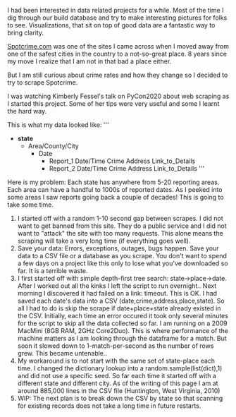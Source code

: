 I had been interested in data related projects for a while. 
Most of the time I dig through our build database and try to make interesting pictures for folks to see. 
Visualizations, that sit on top of good data are a fantastic way to bring clarity. 

[Spotcrime.com](http://www.spotcrime.com) was one of the sites I came across when I moved away from one of the safest cities in the country to a not-so-great place. 
8 years since my move I realize that I am not in that bad a place either. 

But I am still curious about crime rates and how they change so I decided to try to scrape Spotcrime.

I was watching Kimberly Fessel's talk on PyCon2020 about web scraping as I started this project. Some of her tips were very useful and some I learnt the hard way.

This is what my data looked like:
'''
- __state__
     - Area/County/City
       - Date
         - Report_1  Date/Time  Crime  Address  Link_to_Details
         - Report_2  Date/Time  Crime  Address  Link_to_Details
'''

Here is my problem: Each state has anywhere from 5-20 reporting areas. Each area can have a handful to 1000s of reported dates. As I peeked into some areas I saw reports going back a couple of decades! This is going to take some time.

1. I started off with a random 1-10 second gap between scrapes. I did not want to get banned from this site. They do a public service and I did not want to "attack" the site with too many requests. This alone means the scraping will take a very long time (if everything goes well).
1. Save your data: Errors, exceptions, outages, bugs happen. Save your data to a CSV file or a database as you scrape. You don't want to spend a few days on a project like this only to lose what you've downloaded so far. It is a terrible waste.
1. I first started off with simple depth-first tree search: state->place->date. 
   After I worked out all the kinks I left the script to run overnight.. 
   Next morning I discovered it had failed on a link: timeout. This is OK. 
   I had saved each date's data into a CSV (date,crime,address,place,state). 
   So all I had to do is skip the scrape if date+place+state already existed in the CSV. 
   Initially, each time an error occured it took only several minutes for the script to skip all the data collected so far. 
   I am running on a 2009 MacMini (8GB RAM, 2GHz Core2Duo). 
   This is where performance of the machine matters as I am looking through the dataframe for a match.
   But soon it slowed down to 1-match-per-second as the number of rows grew. This became untenable.. 
1. My workaround is to not start with the same set of state-place each time. 
   I changed the dictionary lookup into a random.sample(list(dict),1) and did not use a specific seed. 
   So far each time it started off with a different state and different city. 
   As of the writing of this page I am at around 885,000 lines in the CSV file (Huntington, West Virginia, 2010)
1. WIP: The next plan is to break down the CSV by state so that scanning for existing records does not take a long time in future restarts.

